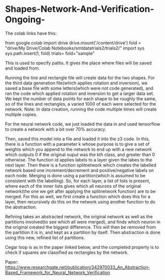 # Shapes-Network-And-Verification-Ongoing-

The colab links have this:

from google.colab import drive
drive.mount('/content/drive')
fold = "drive/My Drive/Colab Notebooks/smtdatatrials2/trials2/" 
import sys
sys.path.insert(1, fold)
trials= fold+"sample"


This is used to specify paths. It gives the place where files will be saved and loaded from.


Running the line and rectangle file will create data for the two shapes.
For the third data generation file(which applies rotation and inversion), we saved a base file with some 
letters(which were not code generated), and ran the code which applied rotation and inversion to get a larger data set.
We kept the number of data points for each shape to be roughly the same, so of the lines and rectangles, a varied 1000 of each were
selected for the network. 
Note: In data creation, running the code multiple times will create multiple copies.

For the neural network code, we just loaded the data in and used tensorflow to create a network with a bit over 70% accuracy.

Then, saved this model into a file and loaded it into the z3 code. In this, there is a function with a parameter k whose purpose is to 
give a set of weights which you append to the network to end up with a new network which outputs 0 if the original ouput was the kth 
class, and greater than 0 otherwise.
The function id applies labels to a layer given the labes to the next layer. Then there is a function splitnetwork which creates the
labelled network based one increment/decrement and positive/negative labels on each node.
Merging is done using a partition(which is assumed to be consistent with the labelling). So, for each layer, a list of lists is present,
where each of the inner lists gives which all neurons of the original network(the one we get after applying the splitnetwork function)
are to be merged. For this as well, we first create a function which does this for a layer, then recursively do this on the network
using another function to do the abstraction.

Refining takes an abstracted network, the original network as well as the partitions involved(to see which all were merged), and
finds which neuron in the original created the biggest difference. This will then be removed from the partition it is in, and kept as
a partition by itself. Then abstraction is done using this new, refined list of partitions.

Cegar loop is as in the paper linked below, and the completed property is to check if squares are classified as rectangles by the network. 

Paper: https://www.researchgate.net/publication/342970033_An_Abstraction-Based_Framework_for_Neural_Network_Verification
